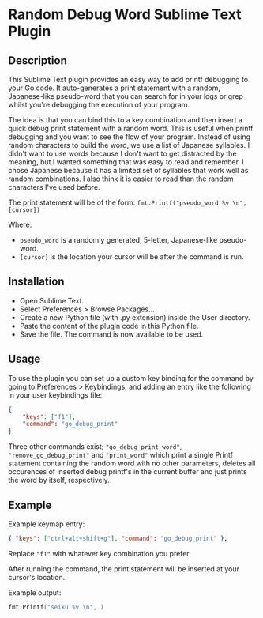 # Random Debug Word Sublime Text Plugin

## Description

This Sublime Text plugin provides an easy way to add printf debugging to your Go code. It auto-generates a print statement with a random, Japanese-like pseudo-word that you can search for in your logs or grep whilst you're debugging the execution of your program. 

The idea is that you can bind this to a key combination and then insert a quick debug print statement with a random word. This is useful when printf debugging and you want to see the flow of your program. Instead of using random characters to build the word, we use a list of Japanese syllables. I didn't want to use words because I don't want to get distracted by the meaning, but I wanted something that was easy to read and remember. I chose Japanese because it has a limited set of syllables that work well as random combinations. I also think it is easier to read than the random characters I've used before.

The print statement will be of the form: `fmt.Printf("pseudo_word %v \n", [cursor])`

Where:

- `pseudo_word` is a randomly generated, 5-letter, Japanese-like pseudo-word.
- `[cursor]` is the location your cursor will be after the command is run.

## Installation

- Open Sublime Text.
- Select Preferences > Browse Packages...
- Create a new Python file (with .py extension) inside the User directory.
- Paste the content of the plugin code in this Python file.
- Save the file. The command is now available to be used.

## Usage

To use the plugin you can set up a custom key binding for the command by going to Preferences > Keybindings, and adding an entry like the following in your user keybindings file:

```json
{
    "keys": ["f1"], 
    "command": "go_debug_print"
}
```

Three other commands exist; `"go_debug_print_word"`, `"remove_go_debug_print"` and `"print_word"` which print a single Printf statement containing the random word with no other parameters, deletes all occurences of inserted debug printf's in the current buffer and just prints the word by itself, respectively. 

## Example

Example keymap entry: 
```json
{ "keys": ["ctrl+alt+shift+g"], "command": "go_debug_print" },
```

Replace `"f1"` with whatever key combination you prefer.

After running the command, the print statement will be inserted at your cursor's location.

Example output: 
```go
fmt.Printf("seiku %v \n", )
```

